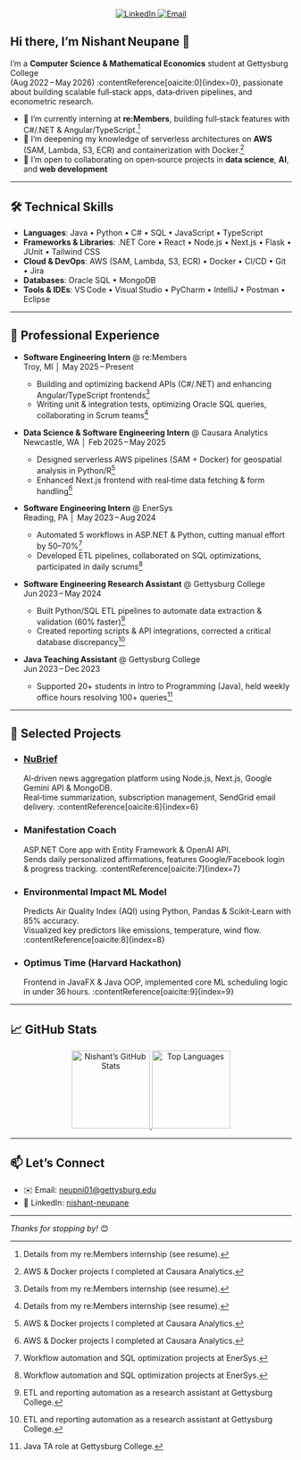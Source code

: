 <p align="center">
  <a href="https://www.linkedin.com/in/nishant-neupane-677237214">
    <img src="https://img.shields.io/badge/LinkedIn-nishant--neupane-blue?logo=linkedin" alt="LinkedIn"/>
  </a>
  <a href="mailto:neupni01@gettysburg.edu">
    <img src="https://img.shields.io/badge/Email-neupni01@gettysburg.edu-red?logo=gmail" alt="Email"/>
  </a>
</p>

## Hi there, I’m Nishant Neupane 👋

I’m a **Computer Science & Mathematical Economics** student at Gettysburg College  
(Aug 2022 – May 2026) :contentReference[oaicite:0]{index=0}, passionate about building scalable full‑stack apps, data‑driven pipelines, and econometric research.

- 🔭 I’m currently interning at **re:Members**, building full‑stack features with C#/.NET & Angular/TypeScript.[^1]  
- 🌱 I’m deepening my knowledge of serverless architectures on **AWS** (SAM, Lambda, S3, ECR) and containerization with Docker.[^2]  
- 👯 I’m open to collaborating on open‑source projects in **data science**, **AI**, and **web development**  

---

## 🛠️ Technical Skills

- **Languages**: Java • Python • C# • SQL • JavaScript • TypeScript  
- **Frameworks & Libraries**: .NET Core • React • Node.js • Next.js • Flask • JUnit • Tailwind CSS  
- **Cloud & DevOps**: AWS (SAM, Lambda, S3, ECR) • Docker • CI/CD • Git • Jira  
- **Databases**: Oracle SQL • MongoDB  
- **Tools & IDEs**: VS Code • Visual Studio • PyCharm • IntelliJ • Postman • Eclipse

---

## 💼 Professional Experience

- **Software Engineering Intern** @ re:Members  
  Troy, MI │ May 2025 – Present  
  - Building and optimizing backend APIs (C#/.NET) and enhancing Angular/TypeScript frontends[^1]  
  - Writing unit & integration tests, optimizing Oracle SQL queries, collaborating in Scrum teams[^1]

- **Data Science & Software Engineering Intern** @ Causara Analytics  
  Newcastle, WA │ Feb 2025 – May 2025  
  - Designed serverless AWS pipelines (SAM + Docker) for geospatial analysis in Python/R[^2]  
  - Enhanced Next.js frontend with real‑time data fetching & form handling[^2]

- **Software Engineering Intern** @ EnerSys  
  Reading, PA │ May 2023 – Aug 2024  
  - Automated 5 workflows in ASP.NET & Python, cutting manual effort by 50–70%[^3]  
  - Developed ETL pipelines, collaborated on SQL optimizations, participated in daily scrums[^3]

- **Software Engineering Research Assistant** @ Gettysburg College  
  Jun 2023 – May 2024  
  - Built Python/SQL ETL pipelines to automate data extraction & validation (60% faster)[^4]  
  - Created reporting scripts & API integrations, corrected a critical database discrepancy[^4]

- **Java Teaching Assistant** @ Gettysburg College  
  Jun 2023 – Dec 2023  
  - Supported 20+ students in Intro to Programming (Java), held weekly office hours resolving 100+ queries[^5]

---

[^1]: Details from my re:Members internship (see resume).  
[^2]: AWS & Docker projects I completed at Causara Analytics.  
[^3]: Workflow automation and SQL optimization projects at EnerSys.  
[^4]: ETL and reporting automation as a research assistant at Gettysburg College.  
[^5]: Java TA role at Gettysburg College.  

## 🔭 Selected Projects

- ### [NuBrief](#)  
  AI‑driven news aggregation platform using Node.js, Next.js, Google Gemini API & MongoDB.  
  Real‑time summarization, subscription management, SendGrid email delivery. :contentReference[oaicite:6]{index=6}

- ### Manifestation Coach  
  ASP.NET Core app with Entity Framework & OpenAI API.  
  Sends daily personalized affirmations, features Google/Facebook login & progress tracking. :contentReference[oaicite:7]{index=7}

- ### Environmental Impact ML Model  
  Predicts Air Quality Index (AQI) using Python, Pandas & Scikit‑Learn with 85% accuracy.  
  Visualized key predictors like emissions, temperature, wind flow. :contentReference[oaicite:8]{index=8}

- ### Optimus Time (Harvard Hackathon)  
  Frontend in JavaFX & Java OOP, implemented core ML scheduling logic in under 36 hours. :contentReference[oaicite:9]{index=9}

---

## 📈 GitHub Stats

<div align="center">
  <a href="https://github.com/USERNAME">
    <img height="140" src="https://github-readme-stats.vercel.app/api?username=nishantneupane&show_icons=true&theme=radical&count_private=true" alt="Nishant’s GitHub Stats" />
    <img height="140" src="https://github-readme-stats.vercel.app/api/top-langs/?username=nishantneupane&layout=compact&theme=radical" alt="Top Languages" />
  </a>
</div>

---

## 📫 Let’s Connect

- ✉️ Email: [neupni01@gettysburg.edu](mailto:neupni01@gettysburg.edu)  
- 🔗 LinkedIn: [nishant-neupane](https://www.linkedin.com/in/nishant-neupane-677237214)

---

_Thanks for stopping by!_ 😊

[^1]: Details from my re:Members internship (see resume).  
[^2]: AWS & Docker projects I’ve worked on (see resume).
